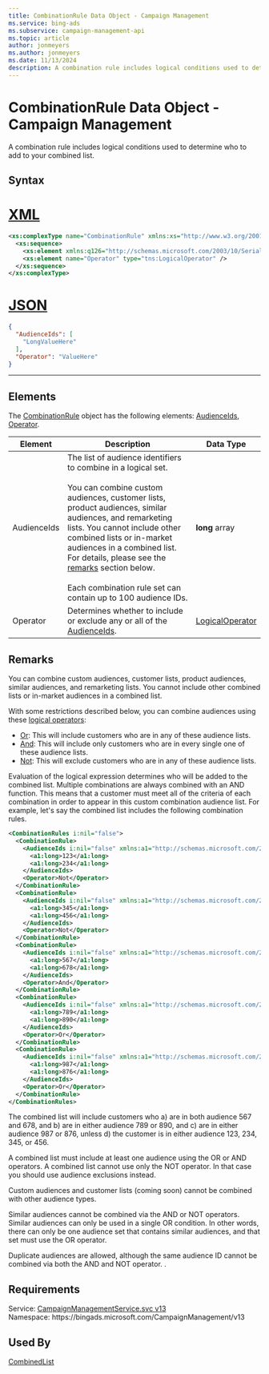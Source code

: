 ```yaml
---
title: CombinationRule Data Object - Campaign Management
ms.service: bing-ads
ms.subservice: campaign-management-api
ms.topic: article
author: jonmeyers
ms.author: jonmeyers
ms.date: 11/13/2024
description: A combination rule includes logical conditions used to determine who to add to your combined list.
---
```

# CombinationRule Data Object - Campaign Management
A combination rule includes logical conditions used to determine who to add to your combined list.

## Syntax

# [XML](#tab/xml)

```xml
<xs:complexType name="CombinationRule" xmlns:xs="http://www.w3.org/2001/XMLSchema">
  <xs:sequence>
    <xs:element xmlns:q126="http://schemas.microsoft.com/2003/10/Serialization/Arrays" name="AudienceIds" nillable="true" type="q126:ArrayOflong" />
    <xs:element name="Operator" type="tns:LogicalOperator" />
  </xs:sequence>
</xs:complexType>
```

# [JSON](#tab/json)

```json
{
  "AudienceIds": [
    "LongValueHere"
  ],
  "Operator": "ValueHere"
}
```

-----

## <a name="elements"></a>Elements

The [CombinationRule](combinationrule.md) object has the following elements: [AudienceIds](#audienceids), [Operator](#operator).

|Element|Description|Data Type|
|-----------|---------------|-------------|
|<a name="audienceids"></a>AudienceIds|The list of audience identifiers to combine in a logical set.<br/><br/>You can combine custom audiences, customer lists, product audiences, similar audiences, and remarketing lists. You cannot include other combined lists or in-market audiences in a combined list. For details, please see the [remarks](#remarks) section below.<br/><br/>Each combination rule set can contain up to 100 audience IDs.|**long** array|
|<a name="operator"></a>Operator|Determines whether to include or exclude any or all of the [AudienceIds](#audienceids).|[LogicalOperator](logicaloperator.md)|

## <a name="remarks"></a>Remarks
You can combine custom audiences, customer lists, product audiences, similar audiences, and remarketing lists. You cannot include other combined lists or in-market audiences in a combined list.  

With some restrictions described below, you can combine audiences using these [logical operators](logicaloperator.md):

- [Or](logicaloperator.md#or): This will include customers who are in any of these audience lists. 
- [And](logicaloperator.md#and): This will include only customers who are in every single one of these audience lists.  
- [Not](logicaloperator.md#not): This will exclude customers who are in any of these audience lists. 

Evaluation of the logical expression determines who will be added to the combined list. Multiple combinations are always combined with an AND function. This means that a customer must meet all of the criteria of each combination in order to appear in this custom combination audience list. For example, let's say the combined list includes the following combination rules. 

```xml
<CombinationRules i:nil="false">
  <CombinationRule>
    <AudienceIds i:nil="false" xmlns:a1="http://schemas.microsoft.com/2003/10/Serialization/Arrays">
      <a1:long>123</a1:long>
      <a1:long>234</a1:long>
    </AudienceIds>
    <Operator>Not</Operator>
  </CombinationRule>
  <CombinationRule>
    <AudienceIds i:nil="false" xmlns:a1="http://schemas.microsoft.com/2003/10/Serialization/Arrays">
      <a1:long>345</a1:long>
      <a1:long>456</a1:long>
    </AudienceIds>
    <Operator>Not</Operator>
  </CombinationRule>
  <CombinationRule>
    <AudienceIds i:nil="false" xmlns:a1="http://schemas.microsoft.com/2003/10/Serialization/Arrays">
      <a1:long>567</a1:long>
      <a1:long>678</a1:long>
    </AudienceIds>
    <Operator>And</Operator>
  </CombinationRule>
  <CombinationRule>
    <AudienceIds i:nil="false" xmlns:a1="http://schemas.microsoft.com/2003/10/Serialization/Arrays">
      <a1:long>789</a1:long>
      <a1:long>890</a1:long>
    </AudienceIds>
    <Operator>Or</Operator>
  </CombinationRule>
  <CombinationRule>
    <AudienceIds i:nil="false" xmlns:a1="http://schemas.microsoft.com/2003/10/Serialization/Arrays">
      <a1:long>987</a1:long>
      <a1:long>876</a1:long>
    </AudienceIds>
    <Operator>Or</Operator>
  </CombinationRule>
</CombinationRules>
```

The combined list will include customers who a) are in both audience 567 and 678, and b) are in either audience 789 or 890, and c) are in either audience 987 or 876, unless d) the customer is in either audience 123, 234, 345, or 456.  

A combined list must include at least one audience using the OR or AND operators. A combined list cannot use only the NOT operator. In that case you should use audience exclusions instead. 

Custom audiences and customer lists (coming soon) cannot be combined with other audience types. 

Similar audiences cannot be combined via the AND or NOT operators. Similar audiences can only be used in a single OR condition. In other words, there can only be one audience set that contains similar audiences, and that set must use the OR operator. 

Duplicate audiences are allowed, although the same audience ID cannot be combined via both the AND and NOT operator. .

## Requirements
Service: [CampaignManagementService.svc v13](https://campaign.api.bingads.microsoft.com/Api/Advertiser/CampaignManagement/v13/CampaignManagementService.svc)  
Namespace: https\://bingads.microsoft.com/CampaignManagement/v13  

## Used By
[CombinedList](combinedlist.md)  

